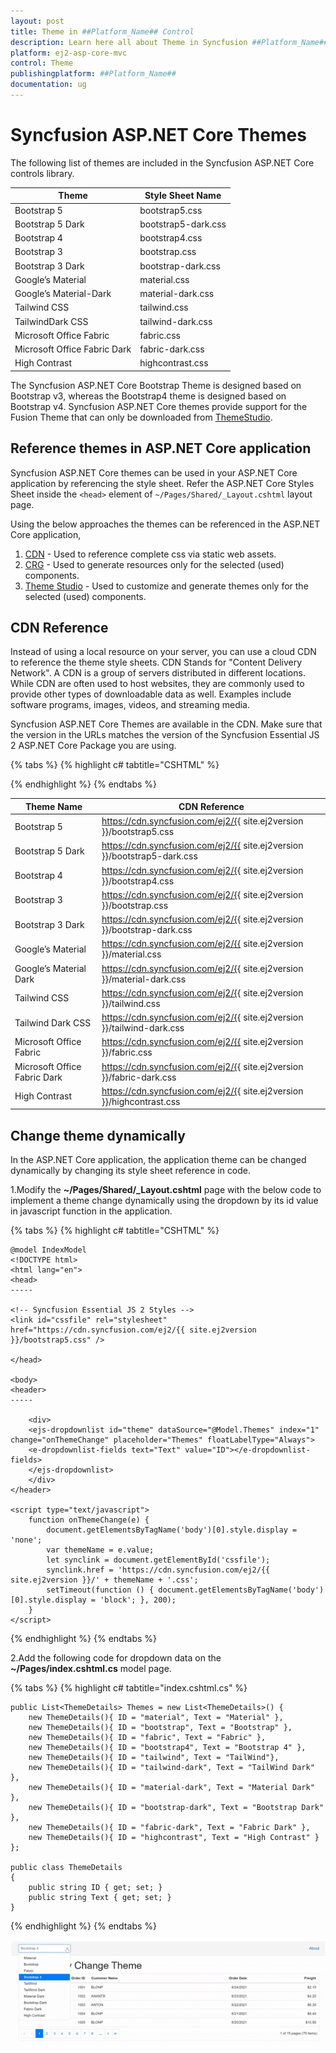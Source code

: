 ```yaml
---
layout: post
title: Theme in ##Platform_Name## Control
description: Learn here all about Theme in Syncfusion ##Platform_Name## control of Syncfusion Essential JS 2 and more.
platform: ej2-asp-core-mvc
control: Theme
publishingplatform: ##Platform_Name##
documentation: ug
---
```


# Syncfusion ASP.NET Core Themes

The following list of themes are included in the Syncfusion ASP.NET Core controls library.

|Theme |Style Sheet Name|
|--------|--------|
|Bootstrap 5 | bootstrap5.css |
|Bootstrap 5 Dark | bootstrap5-dark.css |
|Bootstrap 4 | bootstrap4.css |
|Bootstrap 3 | bootstrap.css |
|Bootstrap 3 Dark | bootstrap-dark.css |
|Google’s Material | material.css |
|Google’s Material-Dark | material-dark.css |
|Tailwind CSS | tailwind.css |
|TailwindDark CSS | tailwind-dark.css |
|Microsoft Office Fabric | fabric.css |
|Microsoft Office Fabric Dark | fabric-dark.css |
|High Contrast | highcontrast.css |

The Syncfusion ASP.NET Core Bootstrap Theme is designed based on Bootstrap v3, whereas the Bootstrap4 theme is designed based on Bootstrap v4. Syncfusion ASP.NET Core themes provide support for the Fusion Theme that can only be downloaded from [ThemeStudio](https://ej2.syncfusion.com/themestudio/?theme=fusion).

## Reference themes in ASP.NET Core application

Syncfusion ASP.NET Core themes can be used in your ASP.NET Core application by referencing the style sheet. Refer the ASP.NET Core Styles Sheet inside the `<head>` element of `~/Pages/Shared/_Layout.cshtml` layout page.

Using the below approaches the themes can be referenced in the ASP.NET Core application,

1. [CDN](#cdn-reference) - Used to reference complete css via static web assets.
2. [CRG](https://ej2.syncfusion.com/aspnetcore/documentation/common/custom-resource-generator/) - Used to generate resources only for the selected (used) components.
3. [Theme Studio](https://ej2.syncfusion.com/aspnetcore/documentation/appearance/theme-studio/) - Used to customize and generate themes only for the selected (used) components.

## CDN Reference

Instead of using a local resource on your server, you can use a cloud CDN to reference the theme style sheets. CDN Stands for "Content Delivery Network". A CDN is a group of servers distributed in different locations. While CDN are often used to host websites, they are commonly used to provide other types of downloadable data as well. Examples include software programs, images, videos, and streaming media.

Syncfusion ASP.NET Core Themes are available in the CDN. Make sure that the version in the URLs matches the version of the Syncfusion Essential JS 2 ASP.NET Core Package you are using.

{% tabs %}
{% highlight c# tabtitle="CSHTML" %}

<head>
    <link href="https://cdn.syncfusion.com/ej2/{{ site.ej2version }}/bootstrap5.css" rel="stylesheet"/>
</head>

{% endhighlight %}
{% endtabs %}

| Theme Name | CDN Reference |
|--- | --- |
| Bootstrap 5 | https://cdn.syncfusion.com/ej2/{{ site.ej2version }}/bootstrap5.css |
| Bootstrap 5 Dark| https://cdn.syncfusion.com/ej2/{{ site.ej2version }}/bootstrap5-dark.css |
| Bootstrap 4 | https://cdn.syncfusion.com/ej2/{{ site.ej2version }}/bootstrap4.css |
| Bootstrap 3 | https://cdn.syncfusion.com/ej2/{{ site.ej2version }}/bootstrap.css |
| Bootstrap 3 Dark| https://cdn.syncfusion.com/ej2/{{ site.ej2version }}/bootstrap-dark.css |
| Google’s Material | https://cdn.syncfusion.com/ej2/{{ site.ej2version }}/material.css |
| Google’s Material Dark | https://cdn.syncfusion.com/ej2/{{ site.ej2version }}/material-dark.css |
| Tailwind CSS | https://cdn.syncfusion.com/ej2/{{ site.ej2version }}/tailwind.css |
| Tailwind Dark CSS | https://cdn.syncfusion.com/ej2/{{ site.ej2version }}/tailwind-dark.css |
| Microsoft Office Fabric  | https://cdn.syncfusion.com/ej2/{{ site.ej2version }}/fabric.css |
| Microsoft Office Fabric Dark | https://cdn.syncfusion.com/ej2/{{ site.ej2version }}/fabric-dark.css |
| High Contrast  | https://cdn.syncfusion.com/ej2/{{ site.ej2version }}/highcontrast.css |

## Change theme dynamically

In the ASP.NET Core application, the application theme can be changed dynamically by changing its style sheet reference in code.

1.Modify the **~/Pages/Shared/_Layout.cshtml** page with the below code to implement a theme change dynamically using the dropdown by its id value in javascript function in the application.

{% tabs %}
{% highlight c# tabtitle="CSHTML" %}

    @model IndexModel
    <!DOCTYPE html>
    <html lang="en">
    <head>
    -----

    <!-- Syncfusion Essential JS 2 Styles -->
    <link id="cssfile" rel="stylesheet" href="https://cdn.syncfusion.com/ej2/{{ site.ej2version }}/bootstrap5.css" />

    </head>

    <body>
    <header>
    -----

        <div>
        <ejs-dropdownlist id="theme" dataSource="@Model.Themes" index="1" change="onThemeChange" placeholder="Themes" floatLabelType="Always">
        <e-dropdownlist-fields text="Text" value="ID"></e-dropdownlist-fields>
        </ejs-dropdownlist>
        </div>
    </header>

    <script type="text/javascript">
        function onThemeChange(e) {
            document.getElementsByTagName('body')[0].style.display = 'none';
            var themeName = e.value;
            let synclink = document.getElementById('cssfile');
            synclink.href = 'https://cdn.syncfusion.com/ej2/{{ site.ej2version }}/' + themeName + '.css';
            setTimeout(function () { document.getElementsByTagName('body')[0].style.display = 'block'; }, 200);
        }
    </script>
{% endhighlight %}
{% endtabs %}

2.Add the following code for dropdown data on the **~/Pages/index.cshtml.cs** model page.

{% tabs %}
{% highlight c# tabtitle="index.cshtml.cs" %}

    public List<ThemeDetails> Themes = new List<ThemeDetails>() {
        new ThemeDetails(){ ID = "material", Text = "Material" },
        new ThemeDetails(){ ID = "bootstrap", Text = "Bootstrap" },
        new ThemeDetails(){ ID = "fabric", Text = "Fabric" },
        new ThemeDetails(){ ID = "bootstrap4", Text = "Bootstrap 4" },
        new ThemeDetails(){ ID = "tailwind", Text = "TailWind"},
        new ThemeDetails(){ ID = "tailwind-dark", Text = "TailWind Dark" },
        new ThemeDetails(){ ID = "material-dark", Text = "Material Dark" },
        new ThemeDetails(){ ID = "bootstrap-dark", Text = "Bootstrap Dark" },
        new ThemeDetails(){ ID = "fabric-dark", Text = "Fabric Dark" },
        new ThemeDetails(){ ID = "highcontrast", Text = "High Contrast" }
    };

    public class ThemeDetails
    {
        public string ID { get; set; }
        public string Text { get; set; }
    }

{% endhighlight %}
{% endtabs %}

![Change theme dynamically](images/dynamic-theme-switching.gif)
